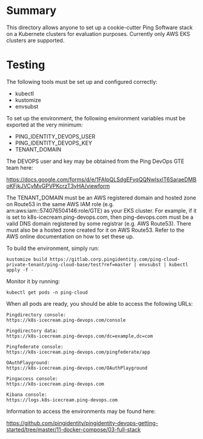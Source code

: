 # Summary

This directory allows anyone to set up a cookie-cutter Ping Software stack on
a Kubernete clusters for evaluation purposes. Currently only AWS EKS clusters
are supported.

# Testing

The following tools must be set up and configured correctly:

- kubectl
- kustomize
- envsubst

To set up the environment, the following environment variables must be exported
at the very minimum:

- PING_IDENTITY_DEVOPS_USER
- PING_IDENTITY_DEVOPS_KEY
- TENANT_DOMAIN

The DEVOPS user and key may be obtained from the Ping DevOps GTE team here:

https://docs.google.com/forms/d/e/1FAIpQLSdgEFvqQQNwlsxlT6SaraeDMBoKFjkJVCyMvGPVPKcrzT3yHA/viewform

The TENANT_DOMAIN must be an AWS registered domain and hosted zone on Route53 in
the same AWS IAM role (e.g. arn:aws:iam::574076504146:role/GTE) as your EKS
cluster. For example, if it is set to k8s-icecream.ping-devops.com, then
ping-devops.com must be a valid DNS domain registered by some registrar (e.g.
AWS Route53). There must also be a hosted zone created for it on AWS Route53.
Refer to the AWS online documentation on how to set these up.

To build the environment, simply run:

```
kustomize build https://gitlab.corp.pingidentity.com/ping-cloud-private-tenant/ping-cloud-base/test?ref=master | envsubst | kubectl apply -f -
```

Monitor it by running:
```
kubectl get pods -n ping-cloud
```

When all pods are ready, you should be able to access the following URLs:

```
Pingdirectory console:
https://k8s-icecream.ping-devops.com/console

Pingdirectory data:
https://k8s-icecream.ping-devops.com/dc=example,dc=com

Pingfederate console:
https://k8s-icecream.ping-devops.com/pingfederate/app

OAuthPlayground:
https://k8s-icecream.ping-devops.com/OAuthPlayground

Pingaccess console:
https://k8s-icecream.ping-devops.com

Kibana console:
https://logs.k8s-icecream.ping-devops.com
```

Information to access the environments may be found here:

https://github.com/pingidentity/pingidentity-devops-getting-started/tree/master/11-docker-compose/03-full-stack
